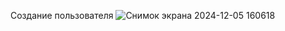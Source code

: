 Создание пользователя
![Снимок экрана 2024-12-05 160618](https://github.com/user-attachments/assets/ad8d7c18-571e-4859-8cf2-1c6c5f552492)
